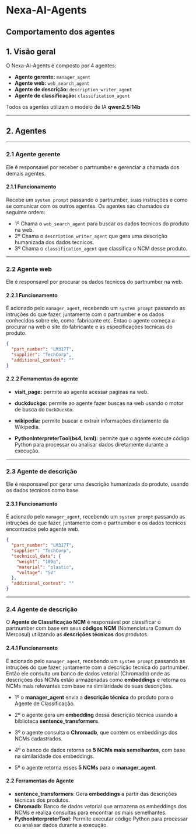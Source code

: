 # Nexa-AI-Agents

Comportamento dos agentes
---

## 1. Visão geral

O Nexa-Ai-Agents é composto por 4 agentes:

- **Agente gerente:** `manager_agent`
- **Agente web:** `web_search_agent`
- **Agente de descrição:** `description_writer_agent`
- **Agente de classificação:** `classification_agent`

Todos os agentes utilizam o modelo de IA **qwen2.5:14b** 

---

## 2. Agentes

---

### 2.1 Agente gerente

Ele é responsavel por receber o partnumber e gerenciar a chamada dos demais agentes.

#### 2.1.1 Funcionamento

Recebe um `system prompt` passando o partnumber, suas instruções e como se comunicar com os outros agentes. Os agentes sao chamados da seguinte ordem:

- 1º Chama o `web_search_agent` para buscar os dados tecnicos do produto na web.
- 2º Chama o `description_writer_agent` que gera uma descrição humanizada dos dados tecnicos.
- 3º Chama o `classification_agent` que classifica o NCM desse produto.

---

### 2.2 Agente web

Ele é responsavel por procurar os dados tecnicos do partnumber na web.

#### 2.2.1 Funcionamento

É acionado pelo `manager_agent`, recebendo um `system prompt` passando as intruções do que fazer, juntamente com o partnumber e os dados conhecidos sobre ele, como: fabricante etc. Entao o agente começa a procurar na web o site do fabricante e as especificações tecnicas do produto.

```json
{
  "part_number": "LM317T",
  "supplier": "TechCorp",
  "additional_context": ""
}
```

#### 2.2.2 Ferramentas do agente

- **visit_page:** permite ao agente acessar paginas na web.

- **duckduckgo:** permite ao agente fazer buscas na web usando o motor de busca do `DuckDuckGo`. 

- **wikipedia:** permite buscar e extrair informações diretamente da Wikipedia. 

- **PythonInterpreterTool(bs4, lxml):** permite que o agente execute código Python para processar ou analisar dados diretamente durante a execução.

---

### 2.3 Agente de descrição

Ele é responsavel por gerar uma descrição humanizada do produto, usando os dados tecnicos como base.

#### 2.3.1 Funcionamento

É acionado pelo `manager_agent`, recebendo um `system prompt` passando as intruções do que fazer, juntamente com o partnumber e os dados tecnicos encontrados pelo agente web.

```json
{
  "part_number": "LM317T",
  "supplier": "TechCorp",
  "technical_data": {
    "weight": "100g",
    "material": "plastic",
    "voltage": "5V"
  },
  "additional_context": ""
}
```

---

### 2.4 Agente de descrição


O **Agente de Classificação NCM** é responsável por classificar o partnumber com base em seus **códigos NCM** (Nomenclatura Comum do Mercosul) utilizando as **descrições técnicas** dos produtos. 

#### 2.4.1 Funcionamento
 
É acionado pelo `manager_agent`, recebendo um `system prompt` passando as intruções do que fazer, juntamente com a descrição tecnica do partnumber. Então ele consulta um banco de dados vetorial (Chromadb) onde as descrições dos NCMs estão armazenadas como **embeddings** e retorna os NCMs mais relevantes com base na similaridade de suas descrições.

- 1º o **manager_agent** envia a **descrição técnica** do produto para o Agente de Classificação.

- 2º o agente gera um **embedding** dessa descrição técnica usando a biblioteca **sentence_transformers**.

- 3º o agente consulta o **Chromadb**, que contém os embeddings dos NCMs cadastrados.

- 4º o banco de dados retorna os **5 NCMs mais semelhantes**, com base na similaridade dos embeddings.

- 5º o agente retorna esses **5 NCMs** para o **manager_agent**.

#### 2.2 Ferramentas do Agente

- **sentence_transformers**: Gera **embeddings** a partir das descrições técnicas dos produtos.
- **Chromadb**: Banco de dados vetorial que armazena os embeddings dos NCMs e realiza consultas para encontrar os mais semelhantes.
- **PythonInterpreterTool**: Permite executar código Python para processar ou analisar dados durante a execução.
